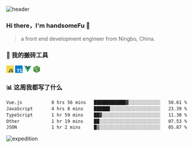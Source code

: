 ![header](https://raw.githubusercontent.com/fzq1998/fzq1998/master/header.png)

### Hi there，I'm handsomeFu 👋

> a front end development engineer from Ningbo, China.

### 🔧 我的搬砖工具
<code><img height="20" src="https://raw.githubusercontent.com/github/explore/80688e429a7d4ef2fca1e82350fe8e3517d3494d/topics/javascript/javascript.png" alt="javascript"></code>
<code><img height="20" src="https://raw.githubusercontent.com/github/explore/80688e429a7d4ef2fca1e82350fe8e3517d3494d/topics/typescript/typescript.png" alt="typescript"></code>
<code><img height="20" src="https://raw.githubusercontent.com/github/explore/80688e429a7d4ef2fca1e82350fe8e3517d3494d/topics/vue/vue.png" alt="vue"></code>
<code><img height="20" src="https://raw.githubusercontent.com/github/explore/80688e429a7d4ef2fca1e82350fe8e3517d3494d/topics/nodejs/nodejs.png" alt="nodejs"></code>



### 📊 这周我都写了什么
<!--START_SECTION:waka-->

```txt
Vue.js           8 hrs 56 mins   ████████████▓░░░░░░░░░░░░   50.61 %
JavaScript       4 hrs 8 mins    ██████░░░░░░░░░░░░░░░░░░░   23.39 %
TypeScript       1 hr 59 mins    ██▓░░░░░░░░░░░░░░░░░░░░░░   11.30 %
Other            1 hr 19 mins    ██░░░░░░░░░░░░░░░░░░░░░░░   07.53 %
JSON             1 hr 2 mins     █▒░░░░░░░░░░░░░░░░░░░░░░░   05.87 %
```

<!--END_SECTION:waka-->


![expedition](https://raw.githubusercontent.com/fzq1998/fzq1998/master/expedition.gif)


